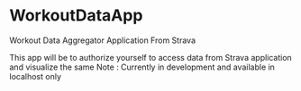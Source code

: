 # WorkoutDataApp
Workout Data Aggregator Application From Strava

This app will be to authorize yourself to access data from Strava application and visualize the same
Note : Currently in development and available in localhost only